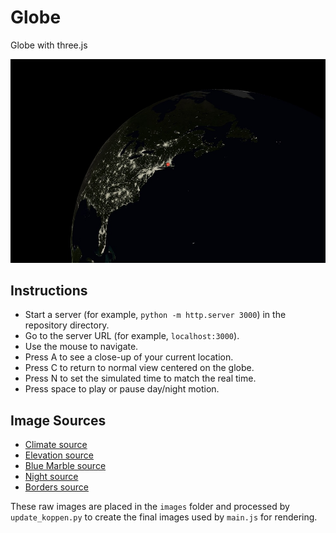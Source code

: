 # Globe
Globe with three.js

![Sample globe at night](globe.jpg)

## Instructions
* Start a server (for example, `python -m http.server 3000`) in the repository directory.
* Go to the server URL (for example, `localhost:3000`).
* Use the mouse to navigate.
* Press A to see a close-up of your current location.
* Press C to return to normal view centered on the globe.
* Press N to set the simulated time to match the real time.
* Press space to play or pause day/night motion.

## Image Sources
* [Climate source](https://en.m.wikipedia.org/wiki/File:Köppen-Geiger_Climate_Classification_Map_(1980–2016)_no_borders.png#/media/File%3AKöppen-Geiger_Climate_Classification_Map.png)
* [Elevation source](https://upload.wikimedia.org/wikipedia/commons/thumb/2/2b/World_elevation_map.png/2560px-World_elevation_map.png)
* [Blue Marble source](https://commons.wikimedia.org/wiki/File:Blue_Marble_2002.png)
* [Night source](https://commons.wikimedia.org/wiki/File:The_earth_at_night.jpg)
* [Borders source](https://upload.wikimedia.org/wikipedia/commons/thumb/d/df/World_location_map_mono.svg/2560px-World_location_map_mono.svg.png)

These raw images are placed in the `images` folder and processed by `update_koppen.py` to create the final images used by `main.js` for rendering.